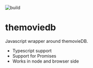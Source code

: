 ![build](https://travis-ci.org/koenvg/themoviedb.svg?branch=master)
# themoviedb

Javascript wrapper around themovieDB.
- Typescript support
- Support for Promises
- Works in node and browser side
